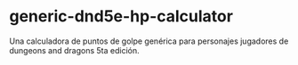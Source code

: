 # generic-dnd5e-hp-calculator
Una calculadora de puntos de golpe genérica para personajes jugadores de dungeons and dragons 5ta edición.
